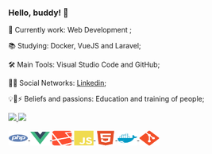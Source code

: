 ### Hello, buddy! 👋

🔭 Currently work: Web Development ;

📚 Studying: Docker, VueJS and Laravel;

🛠️ Main Tools: Visual Studio Code and GitHub;

🙋‍♂️ Social Networks: [Linkedin](https://www.linkedin.com/in/jose-wesley-goncalves-dev/);

💡🤩⚡ Beliefs and passions: Education and training of people;
<div>
  <a href="https://github.com/WesleyTio">
    <img height=180 src="https://github-readme-stats.vercel.app/api?username=WesleyTio&count_private=true&show_icons=true&theme=vue-dark">
    <img height=180 src="https://github-readme-stats.vercel.app/api/top-langs/?username=WesleyTio&langs_count=8&layout=compact&theme=vue-dark">
</div>
 
<div style="display: inline_block align: center"><br>
   <img align="center"  height="30" width="40" src="https://raw.githubusercontent.com/devicons/devicon/master/icons/php/php-plain.svg">
   <img align="center"  height="30" width="40" src="https://raw.githubusercontent.com/devicons/devicon/master/icons/vuejs/vuejs-original.svg">
   <img align="center"  height="30" width="40" src="https://raw.githubusercontent.com/devicons/devicon//master/icons/laravel/laravel-plain.svg">
   <img align="center"  height="30" width="40" src="https://raw.githubusercontent.com/devicons/devicon/master/icons/javascript/javascript-plain.svg">
   <img align="center"  height="30" width="40" src="https://raw.githubusercontent.com/devicons/devicon/master/icons/html5/html5-plain.svg">
   <img align="center"  height="30" width="40" src="https://raw.githubusercontent.com/devicons/devicon/master/icons/docker/docker-plain.svg">
   <img align="center"  height="30" width="40" src="https://raw.githubusercontent.com/devicons/devicon/master/icons/git/git-original.svg">   
</div>
  
##
  
<div>
  
</div>
  

